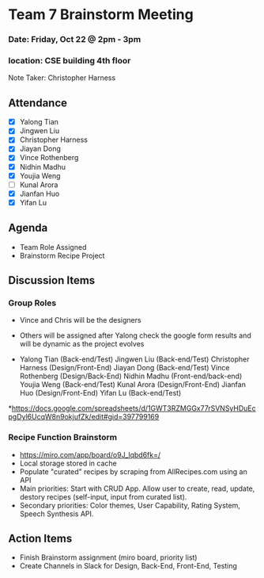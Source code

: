# Team 7 Brainstorm Meeting

### Date: Friday, Oct 22 @ 2pm - 3pm

### location: CSE building 4th floor

Note Taker: Christopher Harness

## Attendance

- [x] Yalong Tian
- [x] Jingwen Liu
- [x] Christopher Harness 
- [x] Jiayan Dong 
- [x] Vince Rothenberg 
- [x] Nidhin Madhu 
- [x] Youjia Weng 
- [ ] Kunal Arora
- [x] Jianfan Huo
- [x] Yifan Lu 

## Agenda

* Team Role Assigned
* Brainstorm Recipe Project

## Discussion Items

### Group Roles

* Vince and Chris will be the designers
* Others will be assigned after Yalong check the google form results and will be dynamic as the project evolves
  
*  Yalong Tian (Back-end/Test)
   Jingwen Liu (Back-end/Test)
   Christopher Harness (Design/Front-End)
   Jiayan Dong (Back-end/Test)
   Vince Rothenberg (Design/Back-End)
   Nidhin Madhu (Front-end/back-end)
   Youjia Weng (Back-end/Test)
   Kunal Arora (Design/Front-End)
   Jianfan Huo (Design/Front-End)
   Yifan Lu (Back-end/Test)

*https://docs.google.com/spreadsheets/d/1GWT3RZMGGx77rSVNSyHDuEcpgDyl6UcqW8n9okjufZk/edit#gid=397799169

### Recipe Function Brainstorm

* https://miro.com/app/board/o9J_lqbd6fk=/
* Local storage stored in cache
* Populate "curated" recipes by scraping from AllRecipes.com using an API
* Main priorities: Start with CRUD App. Allow user to create, read, update, destory recipes (self-input, input from curated list).
* Secondary priorities: Color themes, User Capability, Rating System, Speech Synthesis API. 

## Action Items

* Finish Brainstorm assignment (miro board, priority list)
* Create Channels in Slack for Design, Back-End, Front-End, Testing

